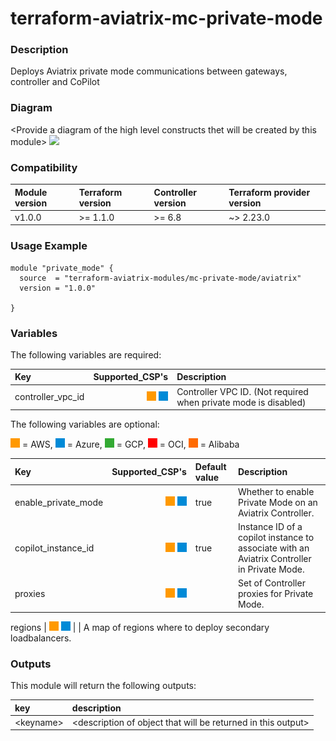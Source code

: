 # terraform-aviatrix-mc-private-mode

### Description
Deploys Aviatrix private mode communications between gateways, controller and CoPilot

### Diagram
\<Provide a diagram of the high level constructs thet will be created by this module>
<img src="<IMG URL>"  height="250">

### Compatibility
Module version | Terraform version | Controller version | Terraform provider version
:--- | :--- | :--- | :---
v1.0.0 | >= 1.1.0 | >= 6.8 | ~> 2.23.0

### Usage Example
```
module "private_mode" {
  source  = "terraform-aviatrix-modules/mc-private-mode/aviatrix"
  version = "1.0.0"

}
```

### Variables
The following variables are required:

Key | Supported_CSP's | Description
:-- | --: | :--
controller_vpc_id | <img src="https://github.com/terraform-aviatrix-modules/terraform-aviatrix-mc-private-mode/blob/master/img/aws.png?raw=true" title="AWS"> <img src="https://github.com/terraform-aviatrix-modules/terraform-aviatrix-mc-private-mode/blob/master/img/azure.png?raw=true" title="Azure"> | Controller VPC ID. (Not required when private mode is disabled)

The following variables are optional:

<img src="https://github.com/terraform-aviatrix-modules/terraform-aviatrix-mc-private-mode/blob/master/img/aws.png?raw=true" title="AWS"> = AWS, <img src="https://github.com/terraform-aviatrix-modules/terraform-aviatrix-mc-private-mode/blob/master/img/azure.png?raw=true" title="Azure"> = Azure, <img src="https://github.com/terraform-aviatrix-modules/terraform-aviatrix-mc-private-mode/blob/master/img/gcp.png?raw=true" title="GCP"> = GCP, <img src="https://github.com/terraform-aviatrix-modules/terraform-aviatrix-mc-private-mode/blob/master/img/oci.png?raw=true" title="OCI"> = OCI, <img src="https://github.com/terraform-aviatrix-modules/terraform-aviatrix-mc-private-mode/blob/master/img/alibaba.png?raw=true" title="Alibaba"> = Alibaba

Key | Supported_CSP's | Default value | Description
:-- | --: | :-- | :--
enable_private_mode | <img src="https://github.com/terraform-aviatrix-modules/terraform-aviatrix-mc-private-mode/blob/master/img/aws.png?raw=true" title="AWS"> <img src="https://github.com/terraform-aviatrix-modules/terraform-aviatrix-mc-private-mode/blob/master/img/azure.png?raw=true" title="Azure"> | true | Whether to enable Private Mode on an Aviatrix Controller.
copilot_instance_id | <img src="https://github.com/terraform-aviatrix-modules/terraform-aviatrix-mc-private-mode/blob/master/img/aws.png?raw=true" title="AWS"> <img src="https://github.com/terraform-aviatrix-modules/terraform-aviatrix-mc-private-mode/blob/master/img/azure.png?raw=true" title="Azure"> | true | Instance ID of a copilot instance to associate with an Aviatrix Controller in Private Mode.
proxies | <img src="https://github.com/terraform-aviatrix-modules/terraform-aviatrix-mc-private-mode/blob/master/img/aws.png?raw=true" title="AWS"> <img src="https://github.com/terraform-aviatrix-modules/terraform-aviatrix-mc-private-mode/blob/master/img/azure.png?raw=true" title="Azure"> | | Set of Controller proxies for Private Mode.

regions | <img src="https://github.com/terraform-aviatrix-modules/terraform-aviatrix-mc-private-mode/blob/master/img/aws.png?raw=true" title="AWS"> <img src="https://github.com/terraform-aviatrix-modules/terraform-aviatrix-mc-private-mode/blob/master/img/azure.png?raw=true" title="Azure"> | | A map of regions where to deploy secondary loadbalancers.
### Outputs
This module will return the following outputs:

key | description
:---|:---
\<keyname> | \<description of object that will be returned in this output>

